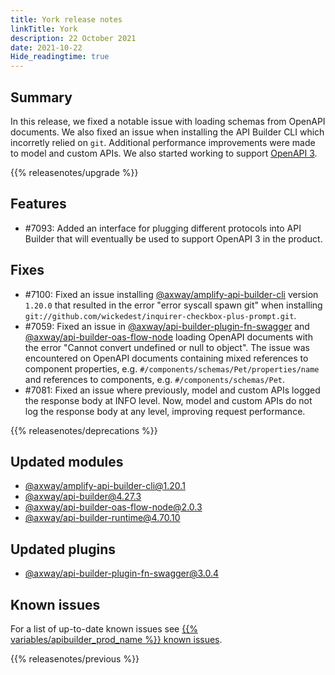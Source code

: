 ```yaml
---
title: York release notes
linkTitle: York
description: 22 October 2021
date: 2021-10-22
Hide_readingtime: true
---
```

## Summary
In this release, we fixed a notable issue with loading schemas from OpenAPI documents. We also fixed an issue when installing the API Builder CLI which incorretly relied on `git`. Additional performance improvements were made to model and custom APIs. We also started working to support [OpenAPI 3](https://github.com/OAI/OpenAPI-Specification/blob/main/versions/3.1.0.md).

{{% releasenotes/upgrade %}}

<!-- ## Breaking changes -->

## Features
* #7093: Added an interface for plugging different protocols into API Builder that will eventually be used to support OpenAPI 3 in the product.

## Fixes

* #7100: Fixed an issue installing [@axway/amplify-api-builder-cli](https://www.npmjs.com/package/@axway/amplify-api-builder-cli) version `1.20.0` that resulted in the error "error syscall spawn git" when installing `git://github.com/wickedest/inquirer-checkbox-plus-prompt.git`.
* #7059: Fixed an issue in [@axway/api-builder-plugin-fn-swagger](https://www.npmjs.com/package/@axway/api-builder-plugin-fn-swagger) and [@axway/api-builder-oas-flow-node](https://www.npmjs.com/package/@axway/api-builder-oas-flow-node) loading OpenAPI documents with the error "Cannot convert undefined or null to object". The issue was encountered on OpenAPI documents containing mixed references to component properties, e.g. `#/components/schemas/Pet/properties/name` and references to components, e.g. `#/components/schemas/Pet`.
* #7081: Fixed an issue where previously, model and custom APIs logged the response body at INFO level. Now, model and custom APIs do not log the response body at any level, improving request performance.

{{% releasenotes/deprecations %}}

<!-- Regenerate modules/plugins with api-builder-tools script -->
## Updated modules
* [@axway/amplify-api-builder-cli@1.20.1](https://www.npmjs.com/package/@axway/amplify-api-builder-cli/v/1.20.1)
* [@axway/api-builder@4.27.3](https://www.npmjs.com/package/@axway/api-builder/v/4.27.3)
* [@axway/api-builder-oas-flow-node@2.0.3](https://www.npmjs.com/package/@axway/api-builder-oas-flow-node/v/2.0.3)
* [@axway/api-builder-runtime@4.70.10](https://www.npmjs.com/package/@axway/api-builder-runtime/v/4.70.10)

## Updated plugins
* [@axway/api-builder-plugin-fn-swagger@3.0.4](https://www.npmjs.com/package/@axway/api-builder-plugin-fn-swagger/v/3.0.4)

## Known issues
For a list of up-to-date known issues see [{{% variables/apibuilder_prod_name %}} known issues](/docs/known_issues/).

{{% releasenotes/previous %}}
